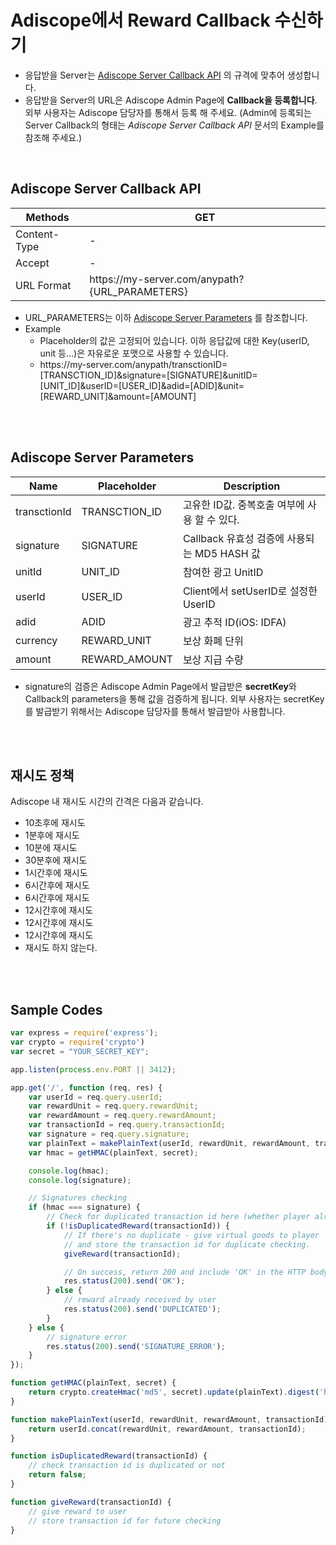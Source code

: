 # Adiscope에서 Reward Callback 수신하기

* 응답받을 Server는 [Adiscope Server Callback API](#adiscope-server-callback-api) 의 규격에 맞추어 생성합니다.
* 응답받을 Server의 URL은 Adiscope Admin Page에 **Callback을 등록합니다**. 외부 사용자는 Adiscope 담당자를 통해서 등록 해 주세요. (Admin에 등록되는 Server Callback의 형태는 *Adiscope Server Callback API* 문서의 Example를 참조해 주세요.)

<br/>

## Adiscope Server Callback API

| Methods      | GET                                                         |
|--------------|-------------------------------------------------------------|
| Content-Type | -                                                           |
| Accept       | -                                                           |
| URL Format   | http<span>s://m</span>y-server.com/anypath?{URL_PARAMETERS} |

* URL_PARAMETERS는 이하 [Adiscope Server Parameters](#adiscope-server-parameters) 를 참조합니다.
* Example
    * Placeholder의 값은 고정되어 있습니다. 이하 응답값에 대한 Key(userID, unit 등...)은 자유로운 포맷으로 사용할 수 있습니다.
    * http<span>s://</span>my-server.com/anypath/transctionID=[TRANSCTION_ID]&signature=[SIGNATURE]&unitID=[UNIT_ID]&userID=[USER_ID]&adid=[ADID]&unit=[REWARD_UNIT]&amount=[AMOUNT]

<br/><br/>

## Adiscope Server Parameters

| Name         | Placeholder   | Description                      |
|--------------|---------------|----------------------------------|
| transctionId | TRANSCTION_ID | 고유한 ID값. 중복호출 여부에 사용 할 수 있다.     |
| signature    | SIGNATURE     | Callback 유효성 검증에 사용되는 MD5 HASH 값 |
| unitId       | UNIT_ID       | 참여한 광고 UnitID                    |
| userId       | USER_ID       | Client에서 setUserID로 설정한 UserID   |
| adid         | ADID          | 광고 추적 ID(iOS: IDFA)              |
| currency     | REWARD_UNIT   | 보상 화폐 단위                         |
| amount       | REWARD_AMOUNT | 보상 지급 수량                         |

* signature의 검증은 Adiscope Admin Page에서 발급받은 **secretKey**와 Callback의 parameters을 통해 값을 검증하게 됩니다. 외부 사용자는 secretKey를 발급받기 위해서는 Adiscope 담당자를 통해서 발급받아 사용합니다.

<br/><br/>


## 재시도 정책
Adiscope 내 재시도 시간의 간격은 다음과 같습니다.
- 10초후에 재시도
- 1분후에 재시도
- 10분에 재시도
- 30분후에 재시도
- 1시간후에 재시도
- 6시간후에 재시도
- 6시간후에 재시도
- 12시간후에 재시도
- 12시간후에 재시도
- 12시간후에 재시도
- 재시도 하지 않는다.

<br/><br/>

## Sample Codes
```js
var express = require('express');
var crypto = require('crypto')
var secret = "YOUR_SECRET_KEY";

app.listen(process.env.PORT || 3412);

app.get('/', function (req, res) {
    var userId = req.query.userId;
    var rewardUnit = req.query.rewardUnit;
    var rewardAmount = req.query.rewardAmount;
    var transactionId = req.query.transactionId;
    var signature = req.query.signature;
    var plainText = makePlainText(userId, rewardUnit, rewardAmount, transactionId);
    var hmac = getHMAC(plainText, secret);

    console.log(hmac);
    console.log(signature);

    // Signatures checking
    if (hmac === signature) {
        // Check for duplicated transaction id here (whether player already has received the reward)
        if (!isDuplicatedReward(transactionId)) {  
            // If there's no duplicate - give virtual goods to player
            // and store the transaction id for duplicate checking.
            giveReward(transactionId);

            // On success, return 200 and include 'OK' in the HTTP body
            res.status(200).send('OK');
        } else {       
            // reward already received by user
            res.status(200).send('DUPLICATED');
        }
    } else {
        // signature error
        res.status(200).send('SIGNATURE_ERROR');
    }
});

function getHMAC(plainText, secret) {
    return crypto.createHmac('md5', secret).update(plainText).digest('hex');
}

function makePlainText(userId, rewardUnit, rewardAmount, transactionId) {
    return userId.concat(rewardUnit, rewardAmount, transactionId);
}

function isDuplicatedReward(transactionId) {
    // check transaction id is duplicated or not  
    return false;
}

function giveReward(transactionId) {
    // give reward to user
    // store transaction id for future checking
}
```
